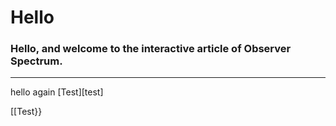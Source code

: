 # Hello
### Hello, and welcome to the interactive article of Observer Spectrum. 
---  
hello again
[Test][test] 

[[Test}}
